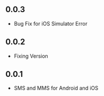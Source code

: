 ## 0.0.3

* Bug Fix for iOS Simulator Error

## 0.0.2

* Fixing Version

## 0.0.1

* SMS and MMS for Android and iOS
